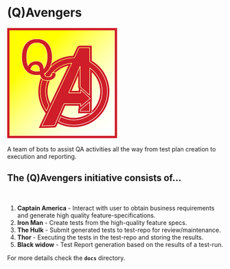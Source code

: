 # (Q)Avengers

![QAvengers logo](docs/QAvengers.png/?raw=true)

A team of bots to assist QA activities all the way from test plan creation to execution and reporting.

## The (Q)Avengers initiative consists of...

![QAvengers logo](docs/QAvengers-flow.png/?raw=true)

1. **Captain America** -  Interact with user to obtain business requirements and generate high quality feature-specifications.
2. **Iron Man** - Create tests from the high-quality feature specs.
3. **The Hulk** - Submit generated tests to test-repo for review/maintenance.
4. **Thor** - Executing the tests in the test-repo and storing the results.
5. **Black widow** - Test Report generation based on the results of a test-run.

For more details check the **`docs`** directory.

